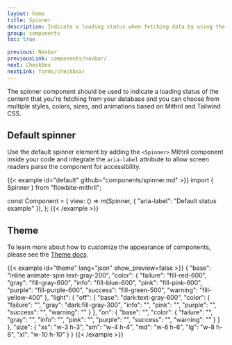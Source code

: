 ```yaml
---
layout: home
title: Spinner
description: Indicate a loading status when fetching data by using the spinner component built with Mithril and animated with Tailwind CSS based on multiple colors and sizes
group: components
toc: true

previous: Navbar
previousLink: components/navbar/
next: Checkbox
nextLink: forms/checkbox/
---
```


The spinner component should be used to indicate a loading status of the content that you're fetching from your database and you can choose from multiple styles, colors, sizes, and animations based on Mithril and Tailwind CSS.

## Default spinner

Use the default spinner element by adding the `<Spinner>` Mithril component inside your code and integrate the `aria-label` attribute to allow screen readers parse the component for accessibility.

{{< example id="default" github="components/spinner.md" >}}
import { Spinner } from "flowbite-mithril";

const Component = {
  view: () =>
    m(Spinner, { "aria-label": "Default status example" }),
};
{{< /example >}}

## Theme

To learn more about how to customize the appearance of components, please see the [Theme docs](https://alexferl.github.io/flowbite-mithril/customize/theme/).

{{< example id="theme" lang="json" show_preview=false >}}
{
  "base": "inline animate-spin text-gray-200",
  "color": {
    "failure": "fill-red-600",
    "gray": "fill-gray-600",
    "info": "fill-blue-600",
    "pink": "fill-pink-600",
    "purple": "fill-purple-600",
    "success": "fill-green-500",
    "warning": "fill-yellow-400"
  },
  "light": {
    "off": {
      "base": "dark:text-gray-600",
      "color": {
        "failure": "",
        "gray": "dark:fill-gray-300",
        "info": "",
        "pink": "",
        "purple": "",
        "success": "",
        "warning": ""
      }
    },
    "on": {
      "base": "",
      "color": {
        "failure": "",
        "gray": "",
        "info": "",
        "pink": "",
        "purple": "",
        "success": "",
        "warning": ""
      }
    }
  },
  "size": {
    "xs": "w-3 h-3",
    "sm": "w-4 h-4",
    "md": "w-6 h-6",
    "lg": "w-8 h-8",
    "xl": "w-10 h-10"
  }
}
{{< /example >}}

